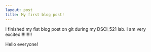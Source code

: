 ```yaml
---
layout: post
title: My first blog post!
---
```


I finished my fist blog post on git during my DSCI_521 lab. I am very excited!!!!!!!!!

Hello everyone!
